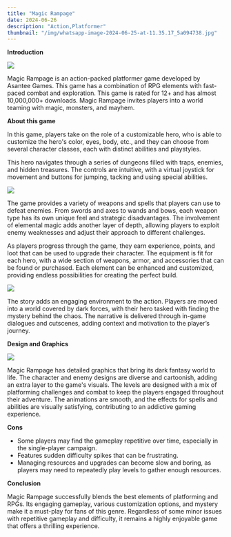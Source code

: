 ```yaml
---
title: "Magic Rampage"
date: 2024-06-26
description: "Action,Platformer"
thumbnail: "/img/whatsapp-image-2024-06-25-at-11.35.17_5a094738.jpg"
---
```

**Introduction** 

![](/img/whatsapp-image-2024-06-25-at-11.35.18_e00462ce.jpg)

Magic Rampage is an action-packed platformer game developed by Asantee Games. This game has a combination of RPG elements with fast-paced combat and exploration. This game is rated for 12+ and has almost 10,000,000+ downloads. Magic Rampage invites players into a world teaming with magic, monsters, and mayhem.

**About this game** 

In this game, players take on the role of a customizable hero, who is able to customize the hero's color, eyes, body, etc., and they can choose from several character classes, each with distinct abilities and playstyles. 

This hero navigates through a series of dungeons filled with traps, enemies, and hidden treasures. The controls are intuitive, with a virtual joystick for movement and buttons for jumping, tacking and using special abilities.

![](/img/whatsapp-image-2024-06-25-at-11.35.19_426b6824.jpg)

The game provides a variety of weapons and spells that players can use to defeat enemies. From swords and axes to wands and bows, each weapon type has its own unique feel and strategic disadvantages. The involvement of elemental magic adds another layer of depth, allowing players to exploit enemy weaknesses and adjust their approach to different challenges. 

As players progress through the game, they earn experience, points, and loot that can be used to upgrade their character. The equipment is fit for each hero, with a wide section of weapons, armor, and accessories that can be found or purchased. Each element can be enhanced and customized, providing endless possibilities for creating the perfect build.

![](/img/whatsapp-image-2024-06-25-at-11.35.20_c5f74fa5.jpg)

The story adds an engaging environment to the action. Players are moved into a world covered by dark forces, with their hero tasked with finding the mystery behind the chaos. The narrative is delivered through in-game dialogues and cutscenes, adding context and motivation to the player’s journey.

**Design and Graphics**

![](/img/whatsapp-image-2024-06-25-at-11.35.17_00db2edf.jpg)

Magic Rampage has detailed graphics that bring its dark fantasy world to life. The character and enemy designs are diverse and cartoonish, adding an extra layer to the game's visuals. The levels are designed with a mix of platforming challenges and combat to keep the players engaged throughout their adventure. The animations are smooth, and the effects for spells and abilities are visually satisfying, contributing to an addictive gaming experience.

**Cons**

* Some players may find the gameplay repetitive over time, especially in the single-player campaign.
* Features sudden difficulty spikes that can be frustrating.
* Managing resources and upgrades can become slow and boring, as players may need to repeatedly play levels to gather enough resources.

**Conclusion**

Magic Rampage successfully blends the best elements of platforming and RPGs. Its engaging gameplay, various customization options, and mystery make it a must-play for fans of this genre. Regardless of some minor issues with repetitive gameplay and difficulty, it remains a highly enjoyable game that offers a thrilling experience.

